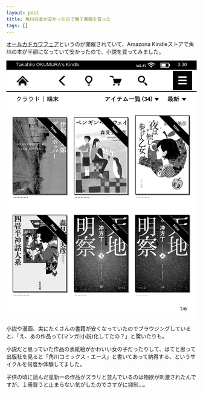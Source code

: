```yaml
---
layout: post
title: 角川の本が安かったので電子書籍を買った
tags: []
---
```

[オールカドカワフェア](http://www.kadokawa.co.jp/allkadokawa/)というのが開催されていて、Amazona Kindleストアで角川の本が半額になっていて安かったので、小説を買ってみました。

![kindleのスクリーンショット](/images/2013/10/02/kindle-ebook.png)

小説や漫画、実にたくさんの書籍が安くなっていたのでブラウジングしていると、「え、あの作品って(マンガ|小説)化してたの？」と驚いたりも。

小説だと思っていた作品の表紙絵がかわいい女の子だったりして、はてと思って出版社を見ると「角川コミックス・エース」と書いてあって納得する、というサイクルを何度か体験してました。

子供の頃に読んだ星新一の作品がズラリと並んでいるのは物欲が刺激されたんですが、１冊買うと止まらない気がしたのでさすがに抑制…。

